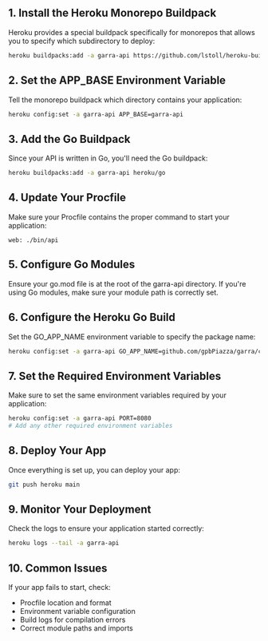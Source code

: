 ## 1. Install the Heroku Monorepo Buildpack

Heroku provides a special buildpack specifically for monorepos that allows you to specify which subdirectory to deploy:

```bash
heroku buildpacks:add -a garra-api https://github.com/lstoll/heroku-buildpack-monorepo
```

## 2. Set the APP_BASE Environment Variable

Tell the monorepo buildpack which directory contains your application:

```bash
heroku config:set -a garra-api APP_BASE=garra-api
```

## 3. Add the Go Buildpack

Since your API is written in Go, you'll need the Go buildpack:

```bash
heroku buildpacks:add -a garra-api heroku/go
```

## 4. Update Your Procfile

Make sure your Procfile contains the proper command to start your application:

```
web: ./bin/api
```

## 5. Configure Go Modules

Ensure your go.mod file is at the root of the garra-api directory. If you're using Go modules, make sure your module path is correctly set.

## 6. Configure the Heroku Go Build

Set the GO_APP_NAME environment variable to specify the package name:

```bash
heroku config:set -a garra-api GO_APP_NAME=github.com/gpbPiazza/garra/cmd/api
```

## 7. Set the Required Environment Variables

Make sure to set the same environment variables required by your application:

```bash
heroku config:set -a garra-api PORT=8080
# Add any other required environment variables
```

## 8. Deploy Your App

Once everything is set up, you can deploy your app:

```bash
git push heroku main
```

## 9. Monitor Your Deployment

Check the logs to ensure your application started correctly:

```bash
heroku logs --tail -a garra-api
```

## 10. Common Issues

If your app fails to start, check:
- Procfile location and format
- Environment variable configuration
- Build logs for compilation errors
- Correct module paths and imports